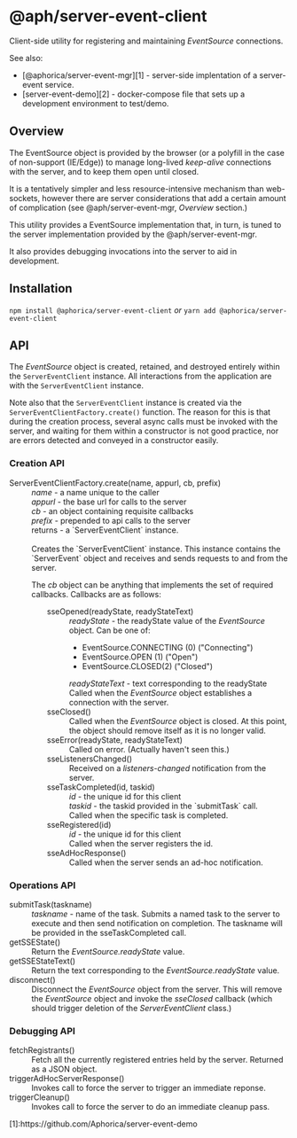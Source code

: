 # @aph/server-event-client

Client-side utility for registering and maintaining _EventSource_ connections.

See also:
 - [@aphorica/server-event-mgr][1] - server-side implentation of a server-event service.
 - [server-event-demo][2] - docker-compose file that sets up a development environment to test/demo.

## Overview
The EventSource object is provided by the browser (or a polyfill in the case of non-support (IE/Edge)) to manage long-lived _keep-alive_ connections with the server, and to keep them open until closed.

It is a tentatively simpler and less resource-intensive mechanism than web-sockets, however there are server considerations that add a certain amount of complication (see @aph/server-event-mgr, _Overview_ section.)

This utility provides a EventSource implementation that, in turn, is tuned to the server implementation provided by the @aph/server-event-mgr.

It also provides debugging invocations into the server to aid in development.

## Installation
`npm install @aphorica/server-event-client` _or_ `yarn add @aphorica/server-event-client`

## API
 The _EventSource_ object is created, retained, and
destroyed entirely within the `ServerEventClient` instance.  All interactions from the application are with the `ServerEventClient` instance.

Note also that the `ServerEventClient` instance is created via the `ServerEventClientFactory.create()` function.  The reason for this is that during the creation process, several async calls must be invoked with the server, and waiting for them within a constructor is not good practice, nor are errors detected and conveyed in a constructor easily.

### Creation API
<dl>
<dt>ServerEventClientFactory.create(name, appurl, cb, prefix)</dt>
<dd>
<em>name</em> - a name unique to the caller<br/>
<em>appurl</em> - the base url for calls to the server<br/>
<em>cb</em> - an object containing requisite callbacks<br/>
<em>prefix</em> - prepended to api calls to the server<br/>
returns - a `ServerEventClient` instance.<br/><br/>
Creates the `ServerEventClient` instance.  This instance contains the `ServerEvent` object and receives and sends requests to and from the server.

The _cb_ object can be anything that implements the set of required callbacks.  Callbacks are as follows:
<div style="margin-left:2em">
<dl>
<dt>sseOpened(readyState, readyStateText)</dt>
<dd>
<em>readyState</em> - the readyState value of the <em>EventSource</em> object. Can be one of:
<ul>
<li>EventSource.CONNECTING (0) ("Connecting")</li>
<li>EventSource.OPEN (1) ("Open")</li>
<li>EventSource.CLOSED(2) ("Closed")</li>
</ul>
<em>readyStateText</em> - text corresponding to the readyState<br/>
Called when the <em>EventSource</em> object establishes a
connection with the server.</dd>
<dt>sseClosed()</dt>
<dd>
Called when the <em>EventSource</em> object is closed.  At this
point, the object should remove itself as it is no longer
valid.</dd>
<dt>sseError(readyState, readyStateText)</dt>
<dd>
Called on error. (Actually haven't seen this.)</dd>
<dt>sseListenersChanged()</dt>
<dd>
Received on a <em>listeners-changed</em> notification from the server.</dd>
<dt>sseTaskCompleted(id, taskid)</dt>
<dd>
<em>id</em> - the unique id for this client<br/>
<em>taskid</em> - the taskid provided in the `submitTask` call.<br/>
Called when the specific task is completed.</dd>
<dt>sseRegistered(id)</dt>
<dd>
<em>id</em> - the unique id for this client<br/>
Called when the server registers the id.
<dd>
<dt>sseAdHocResponse()</dt>
<dd>
Called when the server sends an ad-hoc notification.</dd>
</dl>
</div>
</dd>
</dl>

### Operations API
<dl>
<dt>submitTask(taskname)</dt>
<dd>
<em>taskname</em> - name of the task.</em>
Submits a named task to the server to execute and then
send notification on completion.  The taskname will be provided in the sseTaskCompleted call.</dd>
<dt>getSSEState()</dt>
<dd>
Return the <em>EventSource.readyState</em> value.</dd>
<dt>getSSEStateText()</dt>
<dd>
Return the text corresponding to the <em>EventSource.readyState</em> value.</dd>
<dt>disconnect()</dt>
<dd>
Disconnect the <em>EventSource</em> object from the server. This will remove the <em>EventSource</em> object and invoke the <em>sseClosed</em> callback (which should trigger deletion of the <em>ServerEventClient</em> class.)</dd>
</dl>

### Debugging API
<dl>
<dt>fetchRegistrants()</dt>
<dd>
Fetch all the currently registered entries held by the server.  Returned as a JSON object.</dd>
<dt>triggerAdHocServerResponse()</dt>
<dd>
Invokes call to force the server to trigger an immediate reponse.</dd>
<dt>triggerCleanup()</dt>
<dd>
Invokes call to force the server to do an immediate cleanup pass.</dd>
</dl>
[1]:https://github.com/Aphorica/server-event-demo
